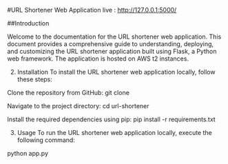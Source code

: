 #URL Shortener Web Application
live : http://127.0.0.1:5000/

##Introduction

Welcome to the documentation for the URL shortener web application. This document provides a comprehensive guide to understanding, deploying, and customizing the URL shortener application built using Flask, a Python web framework. The application is hosted on AWS t2 instances.


2. Installation
To install the URL shortener web application locally, follow these steps:

Clone the repository from GitHub:
git clone <repository-url>

Navigate to the project directory:
cd url-shortener

Install the required dependencies using pip:
pip install -r requirements.txt

3. Usage
To run the URL shortener web application locally, execute the following command:

python app.py
